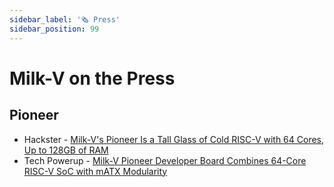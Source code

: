 ```yaml
---
sidebar_label: '🗞️ Press'
sidebar_position: 99
---
```


# Milk-V on the Press

## Pioneer

- Hackster - [Milk-V's Pioneer Is a Tall Glass of Cold RISC-V with 64 Cores, Up to 128GB of RAM](https://www.hackster.io/news/milk-v-s-pioneer-is-a-tall-glass-of-cold-risc-v-with-64-cores-up-to-128gb-of-ram-fabf9f22747f)
- Tech Powerup - [Milk-V Pioneer Developer Board Combines 64-Core RISC-V SoC with mATX Modularity](https://www.techpowerup.com/308989/milk-v-pioneer-developer-board-combines-64-core-risc-v-soc-with-matx-modularity)
